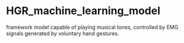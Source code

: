 # HGR_machine_learning_model
framework model capable of playing musical tones, controlled by EMG signals generated by voluntary hand gestures. 
